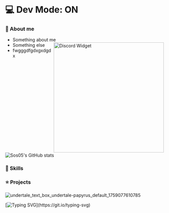 # 💻 Dev Mode: ON

### 🔎 About me
- Something about me <a href="https://discord.com/users/563382607727820801"><img src="https://discord.c99.nl/widget/theme-3/563382607727820801.png" alt="Discord Widget" width="350" align="right"/></a>
- Something else
- fwgggdfgdxgxdgdx 

![Sos05's GitHub stats](https://github-readme-stats.vercel.app/api?username=Sos05&show_icons=true&theme=tokyonight)

### 🎯 Skills

### ⭐ Projects

![undertale_text_box_undertale-papyrus_default_1759077610785](https://github.com/user-attachments/assets/c084734e-b9c6-4ea4-81f6-0e89ebaad5db)

[![Typing SVG](https://readme-typing-svg.demolab.com/?pause=2500&speed=50&lines=Get+out+of+here.;There%E2%80%99s+nothing+down+here.;Why+are+you+waiting%3F;Stop.+Seriously.;Think+there%E2%80%99s+a+feature%3F+Nope.;Just+plain+text.;Wow,+you%E2%80%99re+committed.+Respect%E2%80%A6;Still+here%3F+You+wasted+your+time.)](https://git.io/typing-svg)
